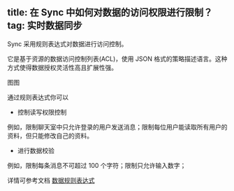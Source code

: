 title: 在 Sync 中如何对数据的访问权限进行限制？
tag: 实时数据同步
---
Sync 采用规则表达式对数据进行访问控制。

它是基于资源的数据访问控制列表(ACL)，使用 JSON 格式的策略描述语言。这种方式使得数据授权灵活性高且扩展性强。

图图


通过规则表达式你可以

- 控制读写权限控制

例如，限制聊天室中只允许登录的用户发送消息；限制每位用户能读取所有用户的资料，但只能修改自己的资料。

- 进行数据校验

例如，限制每条消息不可超过 100 个字符；限制只允许输入数字；

详情可参考文档 [数据规则表达式](://docs.wilddog.com/guide/sync/rules/introduce.html#数据索引)
